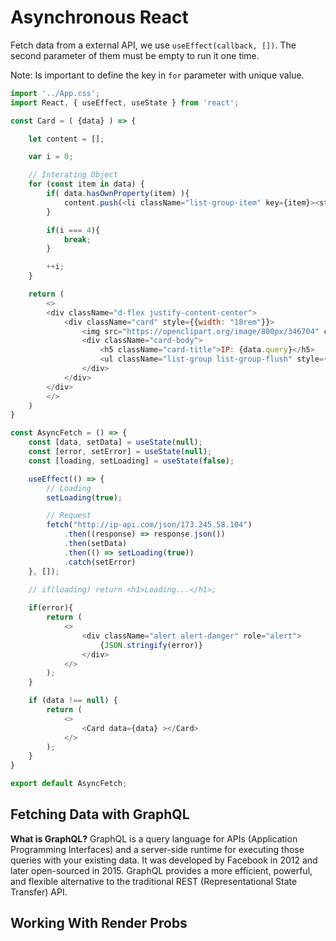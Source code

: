 # Asynchronous React

Fetch data from a external API, we use ```useEffect(callback, [])```. The second parameter of them must be empty to run it one time.

Note: Is important to define the key in ```for``` parameter with unique value. 

```js
import '../App.css';
import React, { useEffect, useState } from 'react';

const Card = ( {data} ) => {

	let content = [];

	var i = 0;

	// Interating Object
	for (const item in data) {
		if( data.hasOwnProperty(item) ){
			content.push(<li className="list-group-item" key={item}><strong>{item}:</strong> {data[item]}</li>);
		}

		if(i === 4){
			break;
		}

		++i;
	}

	return (
		<>
		<div className="d-flex justify-content-center">
			<div className="card" style={{width: "18rem"}}>
				<img src="https://openclipart.org/image/800px/346704" className="card-img-top" alt={data.query} height={"250px"} />
				<div className="card-body">
					<h5 className="card-title">IP: {data.query}</h5>
					<ul className="list-group list-group-flush" style={{textTransform: "capitalize", margin: "0 -1.25rem -1.25rem"}}>{content}</ul>
				</div>
			</div>
		</div>
		</>
	)
}

const AsyncFetch = () => {
	const [data, setData] = useState(null);
	const [error, setError] = useState(null);
	const [loading, setLoading] = useState(false);

	useEffect(() => {
		// Loading
		setLoading(true);

		// Request
		fetch("http://ip-api.com/json/173.245.58.104")
			.then((response) => response.json())
			.then(setData)
			.then(() => setLoading(true))
			.catch(setError)
	}, []);

	// if(loading) return <h1>Loading...</h1>;
	
	if(error){
		return (
			<>
				<div className="alert alert-danger" role="alert">
					{JSON.stringify(error)}
				</div>
			</>
		);
	}

	if (data !== null) {
		return (
			<>
				<Card data={data} ></Card>
			</>
		);
	}
}

export default AsyncFetch;
```

## Fetching Data with GraphQL

**What is GraphQL?**
GraphQL is a query language for APIs (Application Programming Interfaces) and a server-side runtime for executing those queries with your existing data. It was developed by Facebook in 2012 and later open-sourced in 2015. GraphQL provides a more efficient, powerful, and flexible alternative to the traditional REST (Representational State Transfer) API.

## Working With Render Probs

